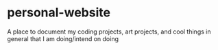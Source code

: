 # personal-website
A place to document my coding projects, art projects, and cool things in general that I am doing/intend on doing
